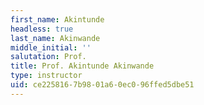 ```yaml
---
first_name: Akintunde
headless: true
last_name: Akinwande
middle_initial: ''
salutation: Prof.
title: Prof. Akintunde Akinwande
type: instructor
uid: ce225816-7b98-01a6-0ec0-96ffed5dbe51
---
```

